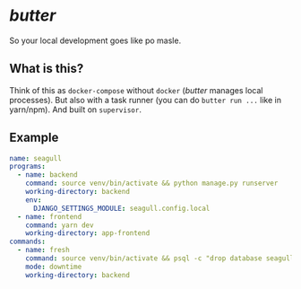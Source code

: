 # _butter_

So your local development goes like po masle.

## What is this?

Think of this as `docker-compose` without `docker` (_butter_ manages local processes). But also with a task runner (you can do `butter run ...` like in yarn/npm). And built on `supervisor`.

## Example

```yaml
name: seagull
programs:
  - name: backend
    command: source venv/bin/activate && python manage.py runserver
    working-directory: backend
    env:
      DJANGO_SETTINGS_MODULE: seagull.config.local
  - name: frontend
    command: yarn dev
    working-directory: app-frontend
commands:
  - name: fresh
    command: source venv/bin/activate && psql -c "drop database seagull" && psql -c "create database seagull" && python manage.py migrate
    mode: downtime
    working-directory: backend
```
